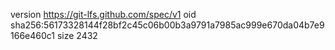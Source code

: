 version https://git-lfs.github.com/spec/v1
oid sha256:56173328144f28bf2c45c06b00b3a9791a7985ac999e670da04b7e9166e460c1
size 2432
